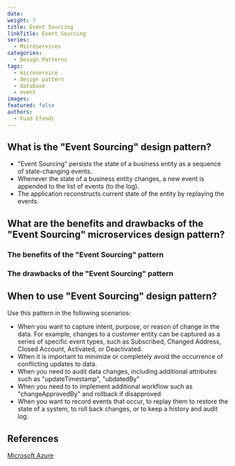 ```yaml
---
date:
weight: 7
title: Event Sourcing
linkTitle: Event Sourcing
series:
  - Microservices
categories:
  - Design Patterns
tags:
  - microservice
  - design pattern
  - database
  - event
images:
featured: false
authors:
  - Fuad Efendi
---
```


## What is the "Event Sourcing" design pattern? 
- "Event Sourcing" persists the state of a business entity as a sequence of state-changing events. 
- Whenever the state of a business entity changes, a new event is appended to the list of events (to the log). 
- The application reconstructs current state of the entity by replaying the events.



## What are the benefits and drawbacks of the "Event Sourcing" microservices design pattern?

### The benefits of the "Event Sourcing" pattern



### The drawbacks of the "Event Sourcing" pattern

## When to use "Event Sourcing" design pattern?

Use this pattern in the following scenarios:

- When you want to capture intent, purpose, or reason of change in the data. For example, changes to a customer entity can be captured as a series of specific event types, such as Subscribed, Changed Address, Closed Account, Activated, or Deactivated.
- When it is important to minimize or completely avoid the occurrence of conflicting updates to data.
- When you need to audit data changes, including additional attributes such as "updateTimestamp", "ubdatedBy"
- When you need to to implement additional workflow such as "changeApprovedBy" and rollback if disapproved
- When you want to record events that occur, to replay them to restore the state of a system, to roll back changes, or to keep a history and audit log. 



## References

[Microsoft Azure](https://learn.microsoft.com/en-us/azure/architecture/patterns/event-sourcing)

